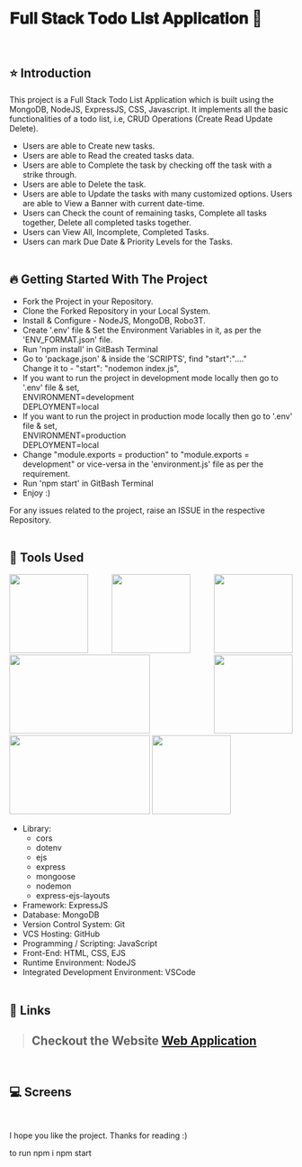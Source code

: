 # 𝐅𝐮𝐥𝐥 𝐒𝐭𝐚𝐜𝐤 𝐓𝐨𝐝𝐨 𝐋𝐢𝐬𝐭 𝐀𝐩𝐩𝐥𝐢𝐜𝐚𝐭𝐢𝐨𝐧 🚀

<br/>
<p align="center">
</p>

## ⭐ Introduction

This project is a Full Stack Todo List Application which is built using the MongoDB, NodeJS, ExpressJS, CSS, Javascript. It implements all the basic functionalities of a todo list, i.e, CRUD Operations (Create Read Update Delete).

-  Users are able to Create new tasks.
-  Users are able to Read the created tasks data.
-  Users are able to Complete the task by checking off the task with a strike through.
-  Users are able to Delete the task.
-  Users are able to Update the tasks with many customized options.
   Users are able to View a Banner with current date-time.
-  Users can Check the count of remaining tasks, Complete all tasks together, Delete all completed tasks together.
-  Users can View All, Incomplete, Completed Tasks.
-  Users can mark Due Date & Priority Levels for the Tasks.
   <br/>
   <br/>

## 🔥 Getting Started With The Project

-  Fork the Project in your Repository.
-  Clone the Forked Repository in your Local System.
-  Install & Configure - NodeJS, MongoDB, Robo3T.
-  Create '.env' file & Set the Environment Variables in it, as per the 'ENV_FORMAT.json' file.
-  Run 'npm install' in GitBash Terminal
-  Go to 'package.json' & inside the 'SCRIPTS', find "start":"...." <br/>
   Change it to - "start": "nodemon index.js",
-  If you want to run the project in development mode locally then go to '.env' file & set,<br/>
   ENVIRONMENT=development <br/>
   DEPLOYMENT=local
-  If you want to run the project in production mode locally then go to '.env' file & set,<br/>
   ENVIRONMENT=production <br/>
   DEPLOYMENT=local
-  Change "module.exports = production" to "module.exports = development" or vice-versa in the 'environment.js' file as per the requirement.
-  Run 'npm start' in GitBash Terminal
-  Enjoy :)

For any issues related to the project, raise an ISSUE in the respective Repository.
<br/>
<br/>

## 🔨 Tools Used

<p align="justify">
<img height="140" width="140" src="https://www.w3.org/html/logo/downloads/HTML5_Logo_256.png">
<img height="140" width="140" src="https://logodix.com/logo/470309.png">
<img height="140" width="140" src="https://upload.wikimedia.org/wikipedia/commons/6/6a/JavaScript-logo.png">
<img height="140" width="250" src="https://encrypted-tbn0.gstatic.com/images?q=tbn:ANd9GcQv2l-4Y-ZVZm77rzV9CRJxmgNPpy36zgePIA&usqp=CAU">
<img height="140" width="140" src="https://encrypted-tbn0.gstatic.com/images?q=tbn:ANd9GcSMX7p-_Zo1LqsEfO1v3B6Zw0Jgvhk4vo1fKA&usqp=CAU">
<img height="140" width="250" src="https://encrypted-tbn0.gstatic.com/images?q=tbn:ANd9GcRASBParCnQhsRkKZ8opkkRjtk9XJ-MHdy0jA&usqp=CAU">
<img height="140" width="140" src="https://code.visualstudio.com/assets/apple-touch-icon.png">
</p>

-  Library:
   -  cors
   -  dotenv
   -  ejs
   -  express
   -  mongoose
   -  nodemon
   -  express-ejs-layouts
-  Framework: ExpressJS
-  Database: MongoDB
-  Version Control System: Git
-  VCS Hosting: GitHub
-  Programming / Scripting: JavaScript
-  Front-End: HTML, CSS, EJS
-  Runtime Environment: NodeJS
-  Integrated Development Environment: VSCode
   <br/>
   <br/>

## 🔗 Links

> ## Checkout the Website [Web Application](https://fullstack-todo-list-application.onrender.com)
>

<br/>

## 💻 Screens

<p align="justify">
</p>
<br/>

I hope you like the project. Thanks for reading :)


to run 
npm i
npm start
